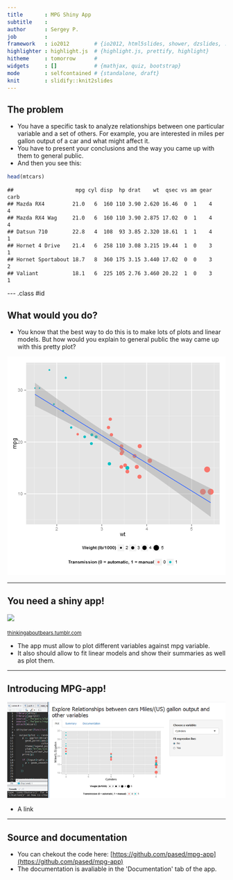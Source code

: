 ```yaml
---
title       : MPG Shiny App
subtitle    : 
author      : Sergey P.
job         : 
framework   : io2012        # {io2012, html5slides, shower, dzslides, ...}
highlighter : highlight.js  # {highlight.js, prettify, highlight}
hitheme     : tomorrow      # 
widgets     : []            # {mathjax, quiz, bootstrap}
mode        : selfcontained # {standalone, draft}
knit        : slidify::knit2slides
---
```


## The problem

- You have a specific task to analyze relationships between one particular variable and a set of others. For example, you are interested in miles per gallon output of a car and what might affect it. 
- You have to present your conclusions and the way you came up with them to general public.
- And then you see this:


```r
head(mtcars)
```

```
##                    mpg cyl disp  hp drat    wt  qsec vs am gear carb
## Mazda RX4         21.0   6  160 110 3.90 2.620 16.46  0  1    4    4
## Mazda RX4 Wag     21.0   6  160 110 3.90 2.875 17.02  0  1    4    4
## Datsun 710        22.8   4  108  93 3.85 2.320 18.61  1  1    4    1
## Hornet 4 Drive    21.4   6  258 110 3.08 3.215 19.44  1  0    3    1
## Hornet Sportabout 18.7   8  360 175 3.15 3.440 17.02  0  0    3    2
## Valiant           18.1   6  225 105 2.76 3.460 20.22  1  0    3    1
```


--- .class #id 

## What would you do?

- You know that the best way to do this is to make lots of plots and linear models. But how would you explain to general public the way came up with this pretty plot?

![plot of chunk unnamed-chunk-2](assets/fig/unnamed-chunk-2-1.png) 

---

## You need a shiny app!
<img class=center src="http://40.media.tumblr.com/c0a592a6e36347554351404e50de519e/tumblr_no8mxbNVz61shtwfqo1_1280.jpg" height=323 />
<p class=left><small><a href="http://thinkingaboutbears.tumblr.com/image/118777229359">thinkingaboutbears.tumblr.com</a></small></p>

- The app must allow to plot different variables against mpg variable.
- It also should allow to fit linear models and show their summaries as well as plot them.

---

## Introducing MPG-app!

![image](pics/scr-1.png)

- A link

---

## Source and documentation

- You can chekout the code here: [https://github.com/pased/mpg-app](https://github.com/pased/mpg-app)
- The documentation is avaliable in the 'Documentation' tab of the app.
